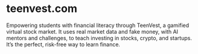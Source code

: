# teenvest.com
Empowering students with financial literacy through TeenVest, a gamified virtual stock market. It uses real market data and fake money, with AI mentors and challenges, to teach investing in stocks, crypto, and startups. It’s the perfect, risk-free way to learn finance.
